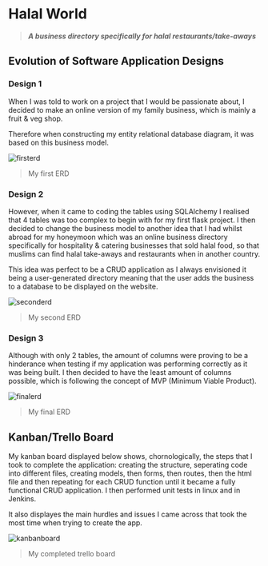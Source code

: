 # Halal World
> **_A business directory specifically for halal restaurants/take-aways_**

## Evolution of Software Application Designs

### Design 1

When I was told to work on a project that I would be passionate about, I decided to make an online version of my family business, which is mainly a fruit & veg shop.

Therefore when constructing my entity relational database diagram, it was based on this business model.

![firsterd](https://github.com/mrbilalshafiq/halalworld/blob/main/images/Online%20Green%20Grocers%20(2).jpeg)
>My first ERD

### Design 2

However, when it came to coding the tables using SQLAlchemy I realised that 4 tables was too complex to begin with for my first flask project. I then decided to change the business model to another idea that I had whilst abroad for my honeymoon which was an online business directory specifically for hospitality & catering businesses that sold halal food, so that muslims can find halal take-aways and restaurants when in another country. 

This idea was perfect to be a CRUD application as I always envisioned it being a user-generated directory meaning that the user adds the business to a database to be displayed on the website.

![seconderd](https://github.com/mrbilalshafiq/halalworld/blob/main/images/halalworlderd.jpeg)
> My second ERD

### Design 3

Although with only 2 tables, the amount of columns were proving to be a hinderance when testing if my application was performing correctly as it was being built. I then decided to have the least amount of columns possible, which is following the concept of MVP (Minimum Viable Product).

![finalerd](https://github.com/mrbilalshafiq/halalworld/blob/main/images/Final%20ERD.jpeg)
> My final ERD

## Kanban/Trello Board

My kanban board displayed below shows, chornologically, the steps that I took to complete the application: creating the structure, seperating code into different files, creating models, then forms, then routes, then the html file and then repeating for each CRUD function until it became a fully functional CRUD application. I then performed unit tests in linux and in Jenkins. 

It also displayes the main hurdles and issues I came across that took the most time when trying to create the app.

![kanbanboard](https://github.com/mrbilalshafiq/halalworld/blob/main/images/Kanban.jpg)
>My completed trello board

